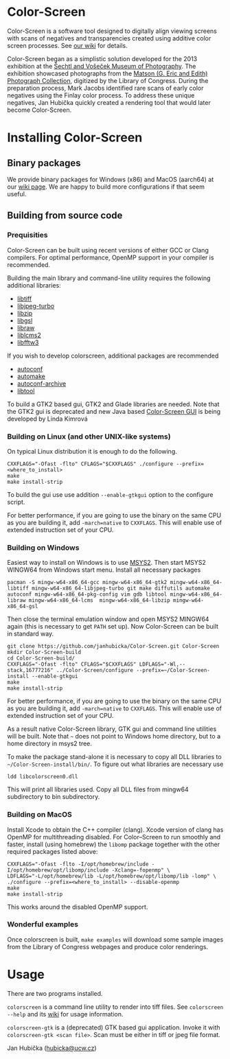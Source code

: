 # Color-Screen
Color-Screen is a software tool designed to digitally align viewing screens
with scans of negatives and transparencies created using additive color screen
processes. See [our
wiki](https://github.com/janhubicka/Color-Screen/wiki) for details.

Color-Screen began as a simplistic solution developed for the 2013 exhibition
at the [Šechtl and Vošeček Museum of
Photography](http://sechtl-vosecek.ucw.cz/en/).  The exhibition showcased
photographs from the [Matson (G. Eric and Edith) Photograph
Collection](https://www.loc.gov/pictures/collection/matpc/colony.html),
digitized by the Library of Congress. During the preparation process, Mark
Jacobs identified rare scans of early color negatives using the Finlay color
process. To address these unique negatives, Jan Hubička quickly created a
rendering tool that would later become Color-Screen.

# Installing Color-Screen
## Binary packages
We provide binary packages for Windows (x86) and MacOS (aarch64) at
our [wiki page](https://github.com/janhubicka/Color-Screen/wiki#software-packages).
We are happy to build more configurations if that seem useful.

## Building from source code
### Prequisities
Color-Screen can be built using recent versions of either GCC or Clang
compilers.  For optimal performance, OpenMP support in your compiler is
recommended. 

Building the main library and command-line utility requires the following
additional libraries:

 - [libtiff](http://www.libtiff.org/)
 - [libjpeg-turbo](https://libjpeg-turbo.org/)
 - [libzip](https://libzip.org/)
 - [libgsl](https://www.gnu.org/software/gsl/)
 - [libraw](https://www.libraw.org/)
 - [liblcms2](https://www.littlecms.com/)
 - [libfftw3](https://www.fftw.org/)

If you wish to develop colorscreen, additional packages are recommended

 - [autoconf](https://www.gnu.org/software/autoconf/)
 - [automake](https://www.gnu.org/software/automake/)
 - [autoconf-archive](https://www.gnu.org/s/autoconf-archive/Downloads.html)
 - [libtool](https://www.gnu.org/software/libtool/)

To build a GTK2 based gui, GTK2 and Glade libraries are needed. Note that the
GTK2 gui is deprecated and new Java based [Color-Screen
GUI](https://gitlab.mff.cuni.cz/kimroval/Color-Screen-GUI) is being developed
by Linda Kimrová

### Building on Linux (and other UNIX-like systems)

On typical Linux distribution it is enough to do the following.

	CXXFLAGS="-Ofast -flto" CFLAGS="$CXXFLAGS" ./configure --prefix=<where_to_install>
	make
	make install-strip

To build the gui use use addition `--enable-gtkgui` option to the configure
script.

For better performance, if you are going to use the binary on the same CPU
as you are building it, add `-march=native` to `CXXFLAGS`.  This will enable use
of extended instruction set of your CPU.

### Building on Windows

Easiest way to install on Windows is to use [MSYS2](https://www.msys2.org/).
Then start MSYS2 WINGW64 from Windows start menu.  Install all necessary
packages

    pacman -S mingw-w64-x86_64-gcc mingw-w64-x86_64-gtk2 mingw-w64-x86_64-libtiff mingw-w64-x86_64-libjpeg-turbo git make diffutils automake autoconf mingw-w64-x86_64-pkg-config vim gdb libtool mingw-w64-x86_64-libraw mingw-w64-x86_64-lcms  mingw-w64-x86_64-libzip mingw-w64-x86_64-gsl 

Then close the terminal emulation window and open MSYS2 MINGW64 again
(this is necessary to get `PATH` set up).  Now Color-Screen can be built
in standard way.

    git clone https://github.com/janhubicka/Color-Screen.git Color-Screen
    mkdir Color-Screen-build
    cd Color-Screen-build/
    CXXFLAGS="-Ofast -flto" CFLAGS="$CXXFLAGS" LDFLAGS="-Wl,--stack,16777216" ../Color-Screen/configure --prefix=~/Color-Screen-install --enable-gtkgui
    make
    make install-strip

For better performance, if you are going to use the binary on the same CPU
as you are building it, add `-march=native` to `CXXFLAGS`.  This will enable use
of extended instruction set of your CPU.

As a result native Color-Screen library, GTK gui and command line utilities
will be built.  Note that `~` does not point to Windows home directory, but to
a home directory in msys2 tree.


To make the package stand-alone it is necessary to copy
all DLL libraries to `~/Color-Screen-install/bin/`. To figure out what libraries
are necessary use 

    ldd libcolorscreen0.dll

This will print all libraries used. Copy all DLL files from mingw64 subdirectory
to bin subdirectory.

### Building on MacOS

Install Xcode to obtain the C++ compiler (clang).  Xcode version of clang has
OpenMP for multithreading disabled.  For Color–Screen to run smoothly and
faster, install (using homebrew) the `libomp` package together with the other
required packages listed above:

    CXXFLAGS="-Ofast -flto -I/opt/homebrew/include -I/opt/homebrew/opt/libomp/include -Xclang=-fopenmp" \
    LDFLAGS="-L/opt/homebrew/lib -L/opt/homebrew/opt/libomp/lib -lomp" \
    ./configure --prefix=<where_to_install> --disable-openmp
    make
    make install-strip

This works around the disabled OpenMP support.

### Wonderful examples

Once colorscreen is built, `make examples` will download some sample images
from the Library of Congress webpages and produce color renderings.

# Usage

There are two programs installed. 

`colorscreen` is a command line utility to render into tiff files. See
`colorscreen --help` and its
[wiki](https://github.com/janhubicka/Color-Screen/wiki/colorscreen) for usage
information.

`colorscreen-gtk` is a (deprecated) GTK based gui application. Invoke it
with `colorscreen-gtk <scan file>`. Scan must be either in tiff or jpeg file
format.

Jan Hubička (hubicka@ucw.cz)
